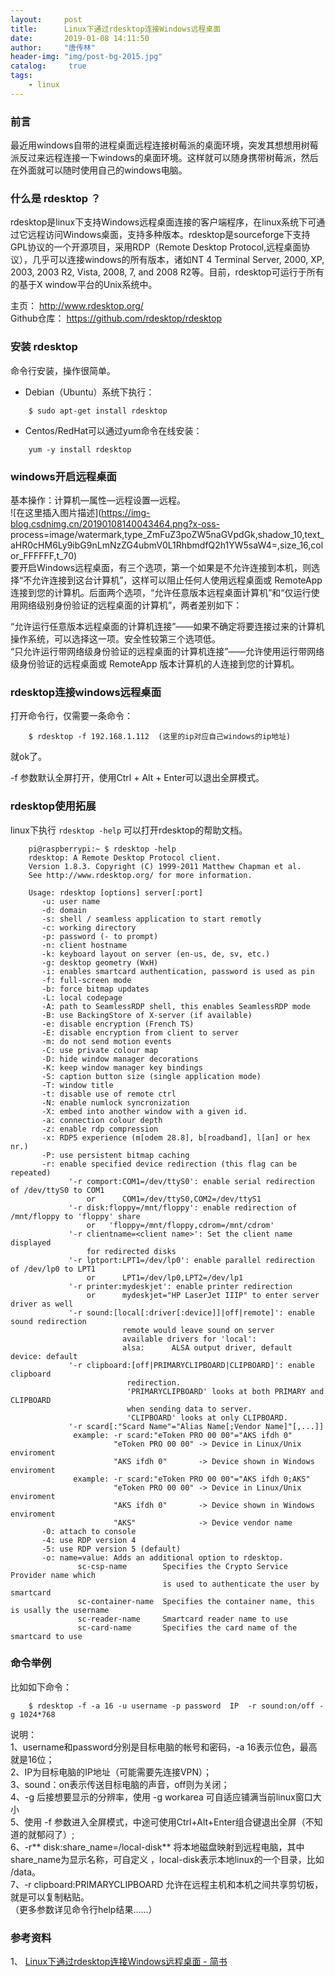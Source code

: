 ```yaml
---
layout:		post
title: 		Linux下通过rdesktop连接Windows远程桌面
date: 		2019-01-08 14:11:50
author:		"唐传林"
header-img: "img/post-bg-2015.jpg"
catalog:	 true
tags:
    - linux
---
```

###  前言

最近用windows自带的进程桌面远程连接树莓派的桌面环境，突发其想想用树莓派反过来远程连接一下windows的桌面环境。这样就可以随身携带树莓派，然后在外面就可以随时使用自己的windows电脑。

###  什么是 rdesktop ？

rdesktop是linux下支持Windows远程桌面连接的客户端程序，在linux系统下可通过它远程访问Windows桌面，支持多种版本。rdesktop是sourceforge下支持GPL协议的一个开源项目，采用RDP（Remote
Desktop Protocol,远程桌面协议），几乎可以连接windows的所有版本，诸如NT 4 Terminal Server, 2000, XP,
2003, 2003 R2, Vista, 2008, 7, and 2008 R2等。目前，rdesktop可运行于所有的基于X
window平台的Unix系统中。

主页： [ http://www.rdesktop.org/ ](http://www.rdesktop.org/)  
Github仓库： [ https://github.com/rdesktop/rdesktop
](https://github.com/rdesktop/rdesktop)

###  安装 rdesktop

命令行安装，操作很简单。

  * Debian（Ubuntu）系统下执行： 

    
```    
    $ sudo apt-get install rdesktop
```    

  * Centos/RedHat可以通过yum命令在线安装： 

    
```    
    yum -y install rdesktop
```    

###  windows开启远程桌面

基本操作：计算机—属性—远程设置—远程。  
![在这里插入图片描述](https://img-blog.csdnimg.cn/20190108140043464.png?x-oss-
process=image/watermark,type_ZmFuZ3poZW5naGVpdGk,shadow_10,text_aHR0cHM6Ly9ibG9nLmNzZG4ubmV0L1RhbmdfQ2h1YW5saW4=,size_16,color_FFFFFF,t_70)  
要开启Windows远程桌面，有三个选项，第一个如果是不允许连接到本机，则选择“不允许连接到这台计算机”，这样可以阻止任何人使用远程桌面或
RemoteApp连接到您的计算机。后面两个选项，“允许任意版本远程桌面计算机”和“仅运行使用网络级别身份验证的远程桌面的计算机”，两者差别如下：

“允许运行任意版本远程桌面的计算机连接”——如果不确定将要连接过来的计算机操作系统，可以选择这一项。安全性较第三个选项低。  
“只允许运行带网络级身份验证的远程桌面的计算机连接”——允许使用运行带网络级身份验证的远程桌面或 RemoteApp 版本计算机的人连接到您的计算机。

###  rdesktop连接windows远程桌面

打开命令行，仅需要一条命令：

    
```    
    $ rdesktop -f 192.168.1.112  (这里的ip对应自己windows的ip地址)
```    

就ok了。

-f 参数默认全屏打开，使用Ctrl + Alt + Enter可以退出全屏模式。 

###  rdesktop使用拓展

linux下执行 ` rdesktop -help ` 可以打开rdesktop的帮助文档。

    
```    
    pi@raspberrypi:~ $ rdesktop -help
    rdesktop: A Remote Desktop Protocol client.
    Version 1.8.3. Copyright (C) 1999-2011 Matthew Chapman et al.
    See http://www.rdesktop.org/ for more information.
    
    Usage: rdesktop [options] server[:port]
       -u: user name
       -d: domain
       -s: shell / seamless application to start remotly
       -c: working directory
       -p: password (- to prompt)
       -n: client hostname
       -k: keyboard layout on server (en-us, de, sv, etc.)
       -g: desktop geometry (WxH)
       -i: enables smartcard authentication, password is used as pin
       -f: full-screen mode
       -b: force bitmap updates
       -L: local codepage
       -A: path to SeamlessRDP shell, this enables SeamlessRDP mode
       -B: use BackingStore of X-server (if available)
       -e: disable encryption (French TS)
       -E: disable encryption from client to server
       -m: do not send motion events
       -C: use private colour map
       -D: hide window manager decorations
       -K: keep window manager key bindings
       -S: caption button size (single application mode)
       -T: window title
       -t: disable use of remote ctrl
       -N: enable numlock syncronization
       -X: embed into another window with a given id.
       -a: connection colour depth
       -z: enable rdp compression
       -x: RDP5 experience (m[odem 28.8], b[roadband], l[an] or hex nr.)
       -P: use persistent bitmap caching
       -r: enable specified device redirection (this flag can be repeated)
             '-r comport:COM1=/dev/ttyS0': enable serial redirection of /dev/ttyS0 to COM1
                 or      COM1=/dev/ttyS0,COM2=/dev/ttyS1
             '-r disk:floppy=/mnt/floppy': enable redirection of /mnt/floppy to 'floppy' share
                 or   'floppy=/mnt/floppy,cdrom=/mnt/cdrom'
             '-r clientname=<client name>': Set the client name displayed
                 for redirected disks
             '-r lptport:LPT1=/dev/lp0': enable parallel redirection of /dev/lp0 to LPT1
                 or      LPT1=/dev/lp0,LPT2=/dev/lp1
             '-r printer:mydeskjet': enable printer redirection
                 or      mydeskjet="HP LaserJet IIIP" to enter server driver as well
             '-r sound:[local[:driver[:device]]|off|remote]': enable sound redirection
                         remote would leave sound on server
                         available drivers for 'local':
                         alsa:      ALSA output driver, default device: default
             '-r clipboard:[off|PRIMARYCLIPBOARD|CLIPBOARD]': enable clipboard
                          redirection.
                          'PRIMARYCLIPBOARD' looks at both PRIMARY and CLIPBOARD
                          when sending data to server.
                          'CLIPBOARD' looks at only CLIPBOARD.
             '-r scard[:"Scard Name"="Alias Name[;Vendor Name]"[,...]]
              example: -r scard:"eToken PRO 00 00"="AKS ifdh 0"
                       "eToken PRO 00 00" -> Device in Linux/Unix enviroment
                       "AKS ifdh 0"       -> Device shown in Windows enviroment
              example: -r scard:"eToken PRO 00 00"="AKS ifdh 0;AKS"
                       "eToken PRO 00 00" -> Device in Linux/Unix enviroment
                       "AKS ifdh 0"       -> Device shown in Windows enviroment
                       "AKS"              -> Device vendor name
       -0: attach to console
       -4: use RDP version 4
       -5: use RDP version 5 (default)
       -o: name=value: Adds an additional option to rdesktop.
               sc-csp-name        Specifies the Crypto Service Provider name which
                                  is used to authenticate the user by smartcard
               sc-container-name  Specifies the container name, this is usally the username
               sc-reader-name     Smartcard reader name to use
               sc-card-name       Specifies the card name of the smartcard to use
```    

###  命令举例

比如如下命令：

    
```    
    $ rdesktop -f -a 16 -u username -p password  IP  -r sound:on/off -g 1024*768
```    

说明：  
1、username和password分别是目标电脑的帐号和密码，-a 16表示位色，最高就是16位；  
2、IP为目标电脑的IP地址（可能需要先连接VPN）；  
3、sound：on表示传送目标电脑的声音，off则为关闭；  
4、-g 后接想要显示的分辨率，使用 -g workarea 可自适应铺满当前linux窗口大小  
5、使用 -f 参数进入全屏模式，中途可使用Ctrl+Alt+Enter组合键退出全屏（不知道的就郁闷了）;  
6、-r** disk:share_name=/local-disk** 将本地磁盘映射到远程电脑，其中share_name为显示名称，可自定义
，local-disk表示本地linux的一个目录，比如 /data。  
7、-r clipboard:PRIMARYCLIPBOARD 允许在远程主机和本机之间共享剪切板，就是可以复制粘贴。  
（更多参数详见命令行help结果……）

###  参考资料

1、 [ Linux下通过rdesktop连接Windows远程桌面 - 简书
](https://www.jianshu.com/p/91fb0b1c6815)

